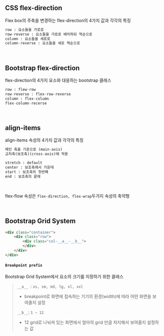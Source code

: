 ## CSS flex-direction

Flex box의 주축을 변경하는 flex-direction의 4가지 값과 각각의 특징

```python
row : 요소들을 가로로
row-reverse : 요소들을 가로로 배치하되 역순으로
column : 요소들을 세로로
column-reverse : 요소들을 세로 역순으로
```

<br>

## Bootstrap flex-direction

flex-direction의 4가지 요소와 대응하는 bootstrap 클래스

```python
row : flew-row
row-reverse : flex-row-reverse
column : flex-column
flex-column-recerse
```

<br>

## align-items

align-items 속성의 4가지 값과 각각의 특징

```python
메인 축을 기준으로 (main-axis)
교차축(보조축)(cross-axis)에 적용

stretch : default
center : 보조축에서 가운데
start : 보조축의 첫번째
end : 보조축의 끝에
```

<br>

flex-flow 속성은 `flex-direction, flex-wrap`두가지 속성의 축약형

<br>

## Bootstrap Grid System

```html
<div class="container">
    <div class="row">
        <div class="col-__a__-__b__">
        </div>
    </div>
</div>
```



#### `Breakpoint prefix`

Bootstrap Grid System에서 요소의 크기를 지정하기 위한 클래스

> `__a__ `:  `xs, sm, md, lg, xl, xxl` 
>
> - breakpoint로 화면에 접속하는 기기의 환경(width)에 따라 어떤 화면을 보여줄지 설정
>
> `__b__`:  `1 ~ 12 `
>
> - 12 grid로 나눠져 있는 화면에서 얼마의 grid 만큼 차지해서 보여줄지 설정하는 값
